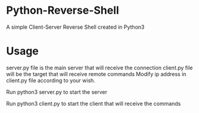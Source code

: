 # Python-Reverse-Shell
A simple Client-Server Reverse Shell created in Python3

# Usage
server.py file is the main server that will receive the connection
client.py file will be the target that will receive remote commands
Modify ip address in client.py file according to your wish.

Run python3 server.py to start the server

Run python3 client.py to start the client that will receive the commands
